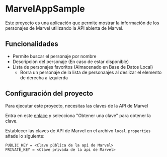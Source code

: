 # MarvelAppSample
Este proyecto es una aplicación que permite mostrar la información de los personajes de Marvel utilizando la API abierta de Marvel.

## Funcionalidades
- Permite buscar el personaje por nombre
- Descripción del personaje (En caso de estar disponible)
- Lista de personajes favoritos (Almacenado en Base de Datos Local)
    - Borra un personaje de la lista de personaajes  al deslizar el elemento de derecha a izquierda
  
## Configuración del proyecto

Para ejecutar este proyecto, necesitas las claves de la API de Marvel

Entra en este [enlace](https://developer.marvel.com/) y selecciona "Obtener una clave" para obtener la clave.

Establecer las claves de API de Marvel en el archivo `local.properties` añade lo siguiente:

```
PUBLIC_KEY = <Clave pública de la api de Marvel>
PRIVATE_KEY = <Clave privada de la api de Marvel>
```

